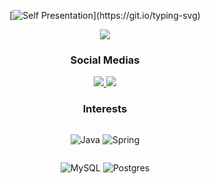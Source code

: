 <div align="center">
  
  [![Self Presentation](https://readme-typing-svg.herokuapp.com?font=Fira+Code&size=17&duration=2000&pause=2000&color=1EFF05&random=false&width=435&lines=Sup%2C+I'm+Samuel+Junior!;Can+see+more+about+me%3F+Explore+my+profile!)](https://git.io/typing-svg)
</div>

<div align="center"">
<img src="https://github-readme-stats.vercel.app/api?username=Samuel-Junior21&theme=chartreuse-dark&show_icons=true">
<br>

</div>

<div align="center">
    <h3>Social Medias</h3>
  <a href="https://api.whatsapp.com/send?phone=5511962248092">
    <img src="https://img.shields.io/badge/WhatsApp-25D366?style=for-the-badge&logo=whatsapp&logoColor=white">
  </a>
  <a href="https://www.linkedin.com/in/samuel-junior-a5775a303">
    <img src="https://img.shields.io/badge/LinkedIn-0077B5?style=for-the-badge&logo=linkedin&logoColor=white">
  </a>
</div>

<div style="display: flex; flex-direction: column;" align="center">
  <h3>Interests</h3>
  <div style="flex: 1;">

![Java](https://img.shields.io/badge/java-%23ED8B00.svg?style=for-the-badge&logo=openjdk&logoColor=white)
![Spring](https://img.shields.io/badge/spring-%236DB33F.svg?style=for-the-badge&logo=spring&logoColor=white)
  </div>
  <div style="flex: 1;">

![MySQL](https://img.shields.io/badge/mysql-%2300f.svg?style=for-the-badge&logo=mysql&logoColor=white)
![Postgres](https://img.shields.io/badge/postgres-%23316192.svg?style=for-the-badge&logo=postgresql&logoColor=white)
  </div>
</div>
